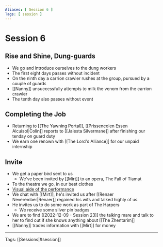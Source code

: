 ```yaml
---
Aliases: [ Session 6 ]
Tags: [ session ]
---
```


# Session 6

## Rise and Shine, Dung-guards

- We go and introduce ourselves to the dung workers
- The first eight days passes without incident
- On the ninth day a carrion crawler rushes at the group, pursued by a couple of guards
- [[Nanny]] unsuccessfully attempts to milk the venom from the carrion crawler
- The tenth day also passes without event

## Completing the Job

- Returning to [[The Yawning Portal]], [[Prissencolen Essen Alcuisol|Colin]] reports to [[Jalesta Silvermane]] after finishing our tenday on guard duty
- We earn one renown with [[The Lord's Alliance]] for our unpaid internship

## Invite

- We get a paper bird sent to us
  - We've been invited by [[Mirt]] to an opera, The Fall of Tiamat
- To the theatre we go, in our best clothes
- [Visual aide of the performance](https://www.youtube.com/watch?v=dg2BKYZtOlI)
- We chat with [[Mirt]], he's invited us after [[Renaer Neverember|Renaer]] regained his wits and talked highly of us
- He invites us to do some work as part of The Harpers
  - We receive some silver pin badges
- We are to find [[2022-12-09 - Session 23]] the talking mare and talk to her to find out if she knows anything about [[The Zhentarim]]
- [[Nanny]] trades information with [[Mirt]] for money

---
Tags: [[Sessions|#session]]
